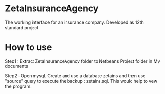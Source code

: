 # ZetaInsuranceAgency
The working interface for an insurance company. Developed as 12th standard project

# How to use

Step1 : Extract ZetaInsuranceAgency folder to Netbeans Project folder in My documents

Step2 : Open mysql. Create and use a database zetains and then use "source" query to execute the backup : zetains.sql.
This would help to vew the program.
